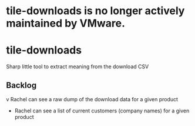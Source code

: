 # tile-downloads is no longer actively maintained by VMware.

# tile-downloads
Sharp little tool to extract meaning from the download CSV

## Backlog

v Rachel can see a raw dump of the download data for a given product
- Rachel can see a list of current customers (company names) for a given product
